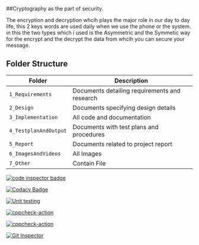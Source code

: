 ##Cryptography as the part of security.

The encryption and decryption whcih plays the major role in our day to day life, this 2 keys words are used daily when we use the phone or the system. 
in this the two types which i used is the Asymmetric and the Symmetic way for the encrypt and the decrypt the data from whcih you can secure your message.




## Folder Structure
|Folder               | Description
|---------------------|------------------------------------------
|`1_Requirements`     | Documents detailing requirements and research
|`2_Design`           | Documents specifying design details
|`3_Implementation`   | All code and documentation
|`4_TestplanAndOutput`| Documents with test plans and procedures
|`5_Report`           | Documents related to project report
|`6_ImagesAndVideos`  | All Images
|`7_Other`            | Contain File




<a href="https://frontend.code-inspector.com/public/user/github/Heam666">
   <img src="https://code-inspector.com/public/badge/user/github/Heam666?style=light" alt="code inspector badge" />
</a>



[![Codacy Badge](https://app.codacy.com/project/badge/Grade/65daa085dfeb4ef2b9b35e662adba464)](https://www.codacy.com/gh/Heam666/Mini_Project_Ltts/dashboard?utm_source=github.com&amp;utm_medium=referral&amp;utm_content=Heam666/Mini_Project_Ltts&amp;utm_campaign=Badge_Grade)

[![Unit testing](https://github.com/Heam666/Mini_Project_Ltts/actions/workflows/unit-test.yml/badge.svg)](https://github.com/Heam666/Mini_Project_Ltts/actions/workflows/unit-test.yml)




[![cppcheck-action](https://github.com/Heam666/Mini_Project_Ltts/actions/workflows/cppcheck.yml/badge.svg)](https://github.com/Heam666/Mini_Project_Ltts/actions/workflows/cppcheck.yml)

[![cppcheck-action](https://github.com/Heam666/Mini_Project_Ltts/actions/workflows/cppcheck.yml/badge.svg)](https://github.com/Heam666/Mini_Project_Ltts/actions/workflows/cppcheck.yml)

[![Git Inspector](https://github.com/Heam666/Mini_Project_Ltts/actions/workflows/Git_Inspector.yml/badge.svg)](https://github.com/Heam666/Mini_Project_Ltts/actions/workflows/Git_Inspector.yml)
